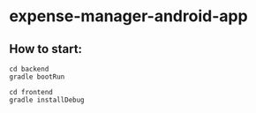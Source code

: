 # expense-manager-android-app

## How to start:
```
cd backend
gradle bootRun
```

```
cd frontend
gradle installDebug
```